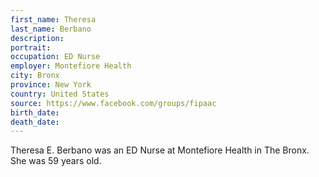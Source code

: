 ```yaml
---
first_name: Theresa
last_name: Berbano
description: 
portrait: 
occupation: ED Nurse
employer: Montefiore Health
city: Bronx
province: New York
country: United States
source: https://www.facebook.com/groups/fipaac
birth_date: 
death_date: 
---
```


Theresa E. Berbano was an ED Nurse at Montefiore Health in The Bronx. She was 59 years old.

<!-- NEED MORE SPECIFIC SOURCE -->